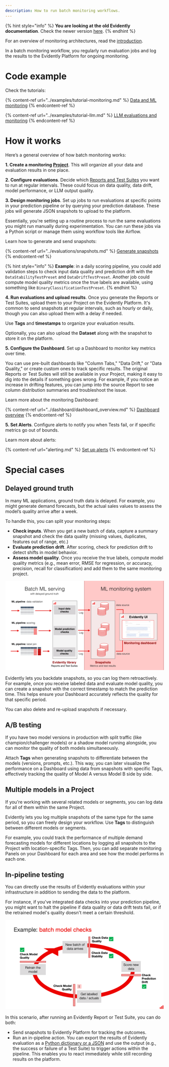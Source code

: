```yaml
---
description: How to run batch monitoring workflows.
---   
```


{% hint style="info" %}
**You are looking at the old Evidently documentation**. Check the newer version [here](https://docs.evidentlyai.com/introduction).
{% endhint %}


For an overview of monitoring architectures, read the [introduction](monitoring_overview.md).

In a batch monitoring workflow, you regularly run evaluation jobs and log the results to the Evidently Platform for ongoing monitoring.

# Code example

Check the tutorials:

{% content-ref url="../examples/tutorial-monitoring.md" %}
[Data and ML monitoring](../examples/tutorial-monitoring.md)
{% endcontent-ref %}

{% content-ref url="../examples/tutorial-llm.md" %}
[LLM evaluations and monitoring](../examples/tutorial-llm.md)
{% endcontent-ref %}

# How it works
Here’s a general overview of how batch monitoring works:

**1. Create a monitoring [Project](../projects/add_project.md)**. This will organize all your data and evaluation results in one place.

**2. Configure evaluations**. Decide which [Reports and Test Suites](../tests-and-reports/introduction.md) you want to run at regular intervals. These could focus on data quality, data drift, model performance, or LLM output quality.
 
**3. Design monitoring jobs**. Set up jobs to run evaluations at specific points in your prediction pipeline or by querying your prediction database. These jobs will generate JSON snapshots to upload to the platform.

Essentially, you're setting up a routine process to run the same evaluations you might run manually during experimentation. You can run these jobs via a Python script or manage them using workflow tools like Airflow.

Learn how to generate and send snapshots:

{% content-ref url="../evaluations/snapshots.md" %}
[Generate snapshots](../evaluations/snapshots.md)
{% endcontent-ref %}

{% hint style="info" %}
**Example**: in a daily scoring pipeline, you could add validation steps to check input data quality and prediction drift with the `DataStabilityTestPreset` and `DataDriftTestPreset`. Another job could compute model quality metrics once the true labels are available, using something like `BinaryClassificationTestPreset`. 
{% endhint %}

**4. Run evaluations and upload results**. Once you generate the Reports or Test Suites, upload them to your Project on the Evidently Platform. It's common to send snapshots at regular intervals, such as hourly or daily, though you can also upload them with a delay if needed. 

Use **Tags** and **timestamps** to organize your evaluation results.

Optionally, you can also upload the **Dataset** along with the snapshot to store it on the platform. 

**5. Configure the Dashboard**. Set up a Dashboard to monitor key metrics over time. 

You can use pre-built dashboards like "Column Tabs," "Data Drift," or "Data Quality," or create custom ones to track specific results. The original Reports or Test Suites will still be available in your Project, making it easy to dig into the details if something goes wrong. For example, if you notice an increase in drifting features, you can jump into the source Report to see column distribution summaries and troubleshoot the issue.

Learn more about the monitoring Dashboard:

{% content-ref url="../dashboard/dashboard_overview.md" %}
[Dashboard overview](../dashboard/dashboard_overview.md)
{% endcontent-ref %}

**5. Set Alerts**. Configure alerts to notify you when Tests fail, or if specific metrics go out of bounds.

Learn more about alerts:

{% content-ref url="alerting.md" %}
[Set up alerts](alerting.md)
{% endcontent-ref %}

# Special cases

## Delayed ground truth

In many ML applications, ground truth data is delayed. For example, you might generate demand forecasts, but the actual sales values to assess the model’s quality arrive after a week.

To handle this, you can split your monitoring steps:
* **Check inputs**. When you get a new batch of data, capture a summary snapshot and check the data quality (missing values, duplicates, features out of range, etc.)
* **Evaluate prediction drift**. After scoring, check for prediction drift to detect shifts in model behavior.
* **Assess model quality**. Once you receive the true labels, compute model quality metrics (e.g., mean error, RMSE for regression, or accuracy, precision, recall for classification) and add them to the same monitoring project.

![](../.gitbook/assets/monitoring/monitoring_batch_workflow_min.png)

Evidently lets you backdate snapshots, so you can log them retroactively. For example, once you receive labeled data and evaluate model quality, you can create a snapshot with the correct timestamp to match the prediction time. This helps ensure your Dashboard accurately reflects the quality for that specific period.

You can also delete and re-upload snapshots if necessary.

## A/B testing

If you have two model versions in production with split traffic (like champion/challenger models) or a shadow model running alongside, you can monitor the quality of both models simultaneously.

Attach **Tags** when generating snapshots to differentiate between the models (versions, prompts, etc.). This way, you can later visualize the performance on a Dashboard using data from snapshots with specific Tags, effectively tracking the quality of Model A versus Model B side by side.

## Multiple models in a Project 

If you're working with several related models or segments, you can log data for all of them within the same Project. 

Evidently lets you log multiple snapshots of the same type for the same period, so you can freely design your workflow. Use **Tags** to distinguish between different models or segments. 

For example, you could track the performance of multiple demand forecasting models for different locations by logging all snapshots to the Project with location-specific Tags. Then, you can add separate monitoring Panels on your Dashboard for each area and see how the model performs in each one.

## In-pipeline testing 

You can directly use the results of Evidently evaluations within your infrastructure in addition to sending the data to the platform. 

For instance, if you've integrated data checks into your prediction pipeline, you might want to halt the pipeline if data quality or data drift tests fail, or if the retrained model's quality doesn't meet a certain threshold.

![](../.gitbook/assets/tests/test_suite_lifecycle-min.png)

In this scenario, after running an Evidently Report or Test Suite, you can do both:
* Send snapshots to Evidently Platform for tracking the outcomes.
* Run an in-pipeline action. You can export the results of Evidently evaluation as a [Python dictionary or a JSON](../tests-and-reports/output_formats.md) and use the output (e.g., the success or failure of a Test Suite) to trigger actions within the pipeline. This enables you to react immediately while still recording results on the platform.
